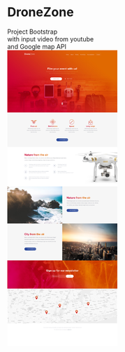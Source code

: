 # DroneZone
Project Bootstrap <br>
with input video from youtube<br>
and Google map API
<br>
<img width="50%" height="50%" src="img/dronezone-final.jpg">
